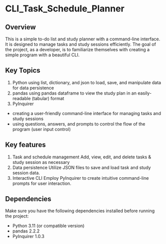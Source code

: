 # CLI_Task_Schedule_Planner

## Overview
This is a simple to-do list and study planner with a command-line interface. 
It is designed to manage tasks and study sessions efficiently. 
The goal of the project, as a developer, is to familiarize themselves with creating a simple program with a beautiful CLI.

## Key Topics
1. Python
using list, dictionary, and json to load, save, and manipulate data for data persistence
2. pandas
using pandas dataframe to view the study plan in an easily-readable (tabular) format
3. PyInquirer
- creating a user-friendly command-line interface for managing tasks and study sessions
- using questions, answers, and prompts to control the flow of the program (user input control)

## Key features
1. Task and schedule management
Add, view, edit, and delete tasks & study session as necessary
2. Data persistence
Utilize JSON files to save and load task and study session data.
3. Interactive CLI
Employ PyInquirer to create intuitive command-line prompts for user interaction.

## Dependencies
Make sure you have the following dependencies installed before running the project:
- Python 3.11 (or compatible version)
- pandas 2.2.2
- PyInquirer 1.0.3